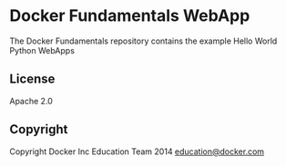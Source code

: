 Docker Fundamentals WebApp
==========================

The Docker Fundamentals repository contains the example Hello World Python WebApps

## License

Apache 2.0

## Copyright

Copyright Docker Inc Education Team 2014 <education@docker.com>
